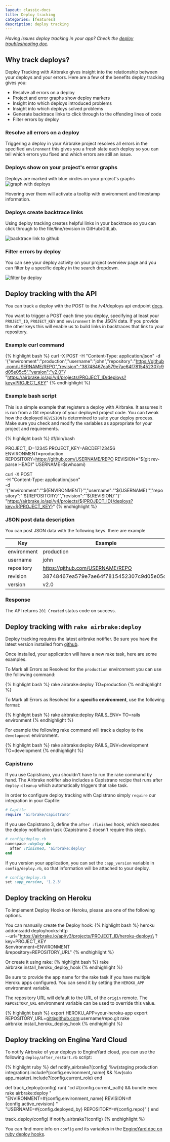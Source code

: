 ```yaml
---
layout: classic-docs
title: Deploy tracking
categories: [features]
description: deploy tracking
---
```


*Having issues deploy tracking in your app? Check the [deploy troubleshooting
doc](/docs/airbrake-faq/deploy-tracking-troubleshooting).*

## Why track deploys?

Deploy Tracking with Airbrake gives insight into the relationship between your
deploys and your errors. Here are a few of the benefits deploy tracking gives
you:

- Resolve all errors on a deploy
- Project and error graphs show deploy markers
- Insight into which deploys introduced problems
- Insight into which deploys solved problems
- Generate backtrace links to click through to the offending lines of code
- Filter errors by deploy

### Resolve all errors on a deploy
Triggering a deploy in your Airbrake project resolves all errors in the
specified `environment` this gives you a fresh slate each deploy so you can
tell which errors you fixed and which errors are still an issue.

### Deploys show on your project's error graphs
Deploys are marked with blue circles on your project's graphs
![graph with deploys](/docs/assets/img/docs/airbrake/graph_with_deploys.png)

Hovering over them will activate a tooltip with environment and timestamp
information.

### Deploys create backtrace links
Using deploy tracking creates helpful links in your backtrace so you can
click through to the file/line/revision in GitHub/GitLab.

![backtrace link to github](/docs/assets/img/docs/airbrake/backtrace_link_to_github.png)

### Filter errors by deploy
You can see your deploy activity on your project overview page and you can
filter by a specific deploy in the search dropdown.

![filter by deploy](/docs/assets/img/docs/airbrake/deploy_filter.png)

## Deploy tracking with the API

You can track a deploy with the POST to the /v4/deploys api
endpoint [docs](https://airbrake.io/docs/api/#create-deploy-v4).

You want to trigger a POST each time you deploy, specifying at least your
`PROJECT_ID`, `PROJECT_KEY` and `environment` in the JSON data. If you provide the
other keys this will enable us to build links in backtraces that link to your
repository.

### Example curl command
{% highlight bash %}
curl -X POST -H "Content-Type: application/json" -d '{"environment":"production","username":"john","repository":"https://github.com/USERNAME/REPO","revision":"38748467ea579e7ae64f7815452307c9d05e05c5","version":"v2.0"}' "https://airbrake.io/api/v4/projects/PROJECT_ID/deploys?key=PROJECT_KEY"
{% endhighlight %}

### Example bash script
This is a simple example that registers a deploy with Airbrake. It assumes it is
run from a Git repository of your deployed project code. You can tweak how the
deployed `REVISION` is determined to suite your deploy process. Make sure you
check and modify the variables as appropriate for your project and requirements.

{% highlight bash %}
#!/bin/bash

PROJECT_ID=12345
PROJECT_KEY=ABCDEF123456
ENVIRONMENT=production
REPOSITORY=https://github.com/USERNAME/REPO
REVISION="$(git rev-parse HEAD)"
USERNAME=$(whoami)

curl -X POST \
  -H "Content-Type: application/json" \
  -d '{"environment":"'${ENVIRONMENT}'","username":"'${USERNAME}'","repository":"'${REPOSITORY}'","revision":"'${REVISION}'"}' \
  "https://airbrake.io/api/v4/projects/${PROJECT_ID}/deploys?key=${PROJECT_KEY}"
{% endhighlight %}

### JSON post data description
You can post JSON data with the following keys. there are example

Key | Example
--- | -------
environment | production
username | john
repository | https://github.com/USERNAME/REPO
revision | 38748467ea579e7ae64f7815452307c9d05e05c5
version | v2.0

### Response

The API returns `201 Created` status code on success.

## Deploy tracking with `rake airbrake:deploy`

Deploy tracking requires the latest airbrake notifier. Be sure you have the
latest version installed from [github](https://github.com/airbrake/airbrake).

Once installed, your application will have a new rake task, here are some
examples.

To Mark all Errors as Resolved for the `production` environment you can use the
following command:

{% highlight bash %}
rake airbrake:deploy TO=production
{% endhighlight %}

To Mark all Errors as Resolved for a **specific environment**, use the
following format:

{% highlight bash %}
rake airbrake:deploy RAILS_ENV=<rails environment> TO=rails environment
{% endhighlight %}

For example the following rake command will track a deploy to the `development`
environment.

{% highlight bash %}
rake airbrake:deploy RAILS_ENV=development TO=development
{% endhighlight %}

### Capistrano

If you use Capistrano, you shouldn't have to run the rake command by hand. The
Airbrake notifier also includes a Capistrano recipe that runs after
`deploy:cleanup` which automatically triggers that rake task.

In order to configure deploy tracking with Capistrano simply `require` our
integration in your Capfile:

```ruby
# Capfile
require 'airbrake/capistrano'
```

If you use Capistrano 3, define the `after :finished` hook, which executes the
deploy notification task (Capistrano 2 doesn't require this step).

```ruby
# config/deploy.rb
namespace :deploy do
  after :finished, 'airbrake:deploy'
end
```

If you version your application, you can set the `:app_version` variable in
`config/deploy.rb`, so that information will be attached to your deploy.

```ruby
# config/deploy.rb
set :app_version, '1.2.3'
```

## Deploy tracking on Heroku

To implement Deploy Hooks on Heroku, please use one of the following options.

You can manually create the Deploy hook:
{% highlight bash %}
heroku addons:add deployhooks:http \
--url="https://airbrake.io/api/v3/projects/PROJECT_ID/heroku-deploys\
?key=PROJECT_KEY\
&environment=ENVIRONMENT\
&repository=REPOSITORY_URL"
{% endhighlight %}

Or create it using rake:
{% highlight bash %}
rake airbrake:install_heroku_deploy_hook
{% endhighlight %}

Be sure to provide the app name for the rake task if you have multiple Heroku
apps configured. You can send it by setting the `HEROKU_APP` environment
variable.

The repository URL will default to the URL of the `origin` remote. The
`REPOSITORY_URL` environment variable can be used to override this value.

{% highlight bash %}
export HEROKU_APP=your-heroku-app
export REPOSITORY_URL=git@github.com:username/repo.git
rake airbrake:install_heroku_deploy_hook
{% endhighlight %}

## Deploy tracking on Engine Yard Cloud

To notify Airbrake of your deploys to EngineYard cloud, you can use the
following `deploy/after_restart.rb` script:

{% highlight ruby %}
def notify_airbrake?(config)
  %w(staging production integration).include?(config.environment_name) &&
  %w(solo app_master).include?(config.current_role)
end

def track_deploy(config)
  run(
    "cd #{config.current_path} && bundle exec rake airbrake:deploy " \
    "ENVIRONMENT=#{config.environment_name} REVISION=#{config.active_revision} " \
    "USERNAME=#{config.deployed_by} REPOSITORY=#{config.repo}"
  )
end

track_deploy(config) if notify_airbrake?(config)
{% endhighlight %}

You can find more info on `config` and its variables in the <a
href="https://support.cloud.engineyard.com/hc/en-us/articles/205407008-Use-Ruby-Deploy-Hooks"
target="_blank">EngineYard doc on ruby deploy hooks</a>.
